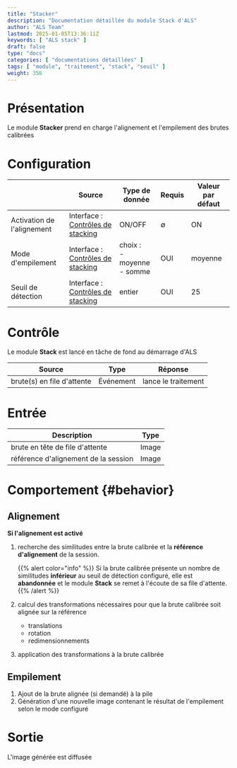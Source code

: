 ```yaml
---
title: "Stacker"
description: "Documentation détaillée du module Stack d'ALS"
author: "ALS Team"
lastmod: 2025-01-05T13:36:11Z
keywords: [ "ALS stack" ]
draft: false
type: "docs"
categories: [ "documentations détaillées" ]
tags: [ "module", "traitement", "stack", "seuil" ]
weight: 356
---
```


# Présentation

Le module **Stacker** prend en charge l'alignement et l'empilement des brutes calibrées

# Configuration

|                            | Source                                                                      | Type de donnée                  | Requis | Valeur par défaut |
|----------------------------|-----------------------------------------------------------------------------|---------------------------------|--------|-------------------|
| Activation de l'alignement | Interface : [Contrôles de stacking](../../userguide/ui/controls/#controls)  | ON/OFF                          | ∅      | ON                |
| Mode d'empilement          | Interface : [Contrôles de stacking](../../userguide/ui/controls/#controls)  | choix :<br>- moyenne<br>- somme | OUI    | moyenne           |
| Seuil de détection         | Interface : [Contrôles de stacking](../../userguide/ui/controls/#threshold) | entier                          | OUI    | 25                |

# Contrôle

Le module **Stack** est lancé en tâche de fond au démarrage d'ALS

| Source                     | Type          | Réponse             |
|----------------------------|---------------|---------------------|
| brute(s) en file d'attente | Événement     | lance le traitement |

# Entrée

| Description                          | Type  |
|--------------------------------------|-------|
| brute en tête de file d'attente      | Image |
| référence d'alignement de la session | Image |

# Comportement {#behavior}

## Alignement

**Si l'alignement est activé**

1. recherche des similitudes entre la brute calibrée et la **référence d'alignement** de la session.

   {{% alert color="info" %}}
   Si la brute calibrée présente un nombre de similitudes **inférieur** au seuil de détection configuré, elle est
   **abandonnée** et le module **Stack** se remet à l'écoute de sa file d'attente.
   {{% /alert %}}

2. calcul des transformations nécessaires pour que la brute calibrée soit alignée sur la référence
    - translations
    - rotation
    - redimensionnements

3. application des transformations à la brute calibrée

## Empilement

1. Ajout de la brute alignée (si demandé) à la pile
2. Génération d'une nouvelle image contenant le résultat de l'empilement selon le mode configuré

# Sortie

L'image générée est diffusée